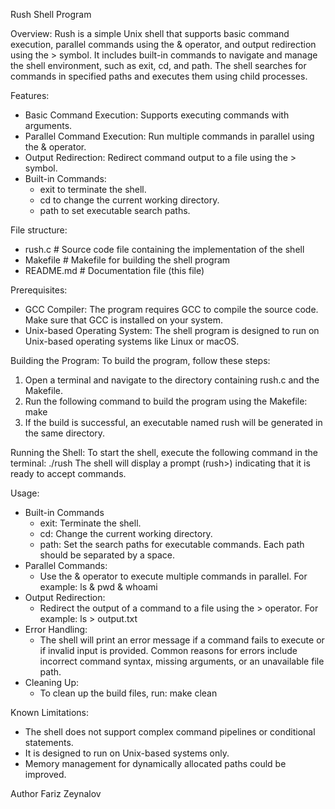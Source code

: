 Rush Shell Program

Overview:
  Rush is a simple Unix shell that supports basic command execution, parallel commands using the & operator, and output
  redirection using the > symbol. It includes built-in commands to navigate and manage the shell environment, such as exit,
  cd, and path. The shell searches for commands in specified paths and executes them using child processes.

Features:
  * Basic Command Execution: Supports executing commands with arguments.
  * Parallel Command Execution: Run multiple commands in parallel using the & operator.
  * Output Redirection: Redirect command output to a file using the > symbol.
  * Built-in Commands:
    * exit to terminate the shell.
    * cd to change the current working directory.
    * path to set executable search paths.

File structure:
  - rush.c          # Source code file containing the implementation of the shell
  - Makefile        # Makefile for building the shell program
  - README.md       # Documentation file (this file)

Prerequisites:
  * GCC Compiler: The program requires GCC to compile the source code. Make sure that GCC is installed on your system.
  * Unix-based Operating System: The shell program is designed to run on Unix-based operating systems like Linux or macOS.

Building the Program:
  To build the program, follow these steps:

  1) Open a terminal and navigate to the directory containing rush.c and the Makefile.
  2) Run the following command to build the program using the Makefile:
     make
  3) If the build is successful, an executable named rush will be generated in the same directory.

Running the Shell:
  To start the shell, execute the following command in the terminal:
    ./rush
  The shell will display a prompt (rush>) indicating that it is ready to accept commands.

Usage:
  * Built-in Commands
    * exit: Terminate the shell.
    * cd: Change the current working directory.
    * path: Set the search paths for executable commands. Each path should be separated by a space.
  * Parallel Commands:
    * Use the & operator to execute multiple commands in parallel. For example:
        ls & pwd & whoami
  * Output Redirection:
    * Redirect the output of a command to a file using the > operator. For example:
        ls > output.txt
  * Error Handling:
    * The shell will print an error message if a command fails to execute or if invalid input is provided. Common reasons for
      errors include incorrect command syntax, missing arguments, or an unavailable file path.
  * Cleaning Up:
    * To clean up the build files, run:
        make clean

Known Limitations:  
  * The shell does not support complex command pipelines or conditional statements.
  * It is designed to run on Unix-based systems only.
  * Memory management for dynamically allocated paths could be improved.

Author
Fariz Zeynalov
